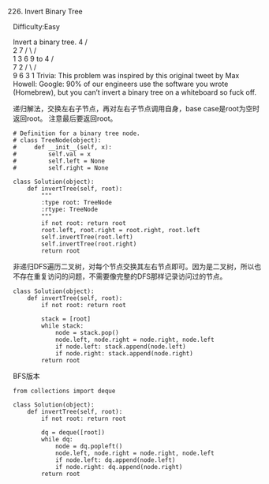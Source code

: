 226. Invert Binary Tree

Difficulty:Easy

Invert a binary tree.
     4
   /   \
  2     7
 / \   / \
1   3 6   9
to
     4
   /   \
  7     2
 / \   / \
9   6 3   1
Trivia:
This problem was inspired by this original tweet by Max Howell:
Google: 90% of our engineers use the software you wrote (Homebrew), but you can’t invert a binary tree on a whiteboard so fuck off.

递归解法，交换左右子节点，再对左右子节点调用自身，base case是root为空时返回root。
注意最后要返回root。

```
# Definition for a binary tree node.
# class TreeNode(object):
#     def __init__(self, x):
#         self.val = x
#         self.left = None
#         self.right = None

class Solution(object):
    def invertTree(self, root):
        """
        :type root: TreeNode
        :rtype: TreeNode
        """
        if not root: return root
        root.left, root.right = root.right, root.left
        self.invertTree(root.left)
        self.invertTree(root.right)
        return root
```

非递归DFS遍历二叉树，对每个节点交换其左右节点即可。因为是二叉树，所以也不存在重复访问的问题，不需要像完整的DFS那样记录访问过的节点。
```
class Solution(object):
    def invertTree(self, root):
        if not root: return root

        stack = [root]
        while stack:
            node = stack.pop()
            node.left, node.right = node.right, node.left
            if node.left: stack.append(node.left)
            if node.right: stack.append(node.right)
        return root
```

BFS版本
```
from collections import deque

class Solution(object):
    def invertTree(self, root):
        if not root: return root

        dq = deque([root])
        while dq:
            node = dq.popleft()
            node.left, node.right = node.right, node.left
            if node.left: dq.append(node.left)
            if node.right: dq.append(node.right)
        return root
```
